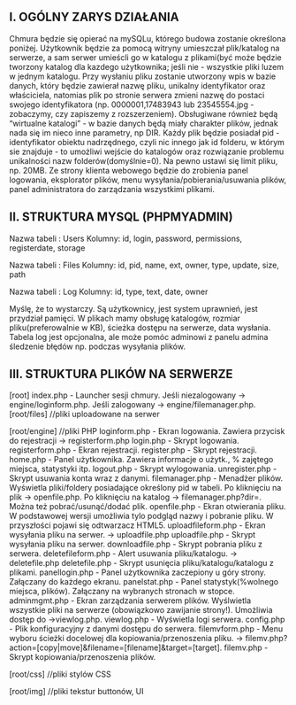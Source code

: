## I. OGÓLNY ZARYS DZIAŁANIA
Chmura będzie się opierać na mySQLu, którego budowa zostanie określona poniżej. Użytkownik będzie za pomocą witryny umieszczał plik/katalog na serwerze, a sam serwer umieścli go w katalogu z plikami(być może będzie tworzony katalog dla kazdego użytkownika; jeśli nie - wszystkie pliki luzem w jednym katalogu. Przy wysłaniu pliku zostanie utworzony wpis w bazie danych, który będzie zawierał nazwę pliku, unikalny identyfikator oraz właściciela, natomias plik po stronie serwera zmieni nazwę do postaci swojego identyfikatora (np. 0000001,17483943 lub 23545554.jpg - zobaczymy, czy zapiszemy z rozszerzeniem). Obsługiwane również będą “wirtualne katalogi” - w bazie danych będą miały charakter plików, jednak nada się im nieco inne parametry, np DIR. Każdy plik będzie posiadał pid - identyfikator obiektu nadrzędnego, czyli nic innego jak id folderu, w którym sie znajduje - to umożliwi wejście do katalogów oraz rozwiązanie problemu unikalności nazw folderów(domyślnie=0). Na pewno ustawi się limit pliku, np. 20MB. Ze strony klienta webowego będzie do zrobienia panel logowania, eksplorator plików, menu wysyłania/pobierania/usuwania plików, panel administratora do zarządzania wszystkimi plikami.

## II. STRUKTURA MYSQL (PHPMYADMIN)
Nazwa tabeli : Users
Kolumny: id, login, password, permissions, registerdate, storage

Nazwa tabeli : Files
Kolumny: id, pid, name, ext, owner, type, update, size, path

Nazwa tabeli : Log
Kolumny: id, type, text, date, owner

Myślę, że to wystarczy. Są użytkownicy, jest system uprawnień, jest przydział pamięci. W plikach mamy obsługę katalogów, rozmiar pliku(preferowalnie w KB), ścieżka dostępu na serwerze, data wysłania.
Tabela log jest opcjonalna, ale może pomóc adminowi z panelu admina śledzenie błędów np. podczas wysyłania plików.

## III. STRUKTURA PLIKÓW NA SERWERZE
[root]
index.php - Launcher sesji chmury. Jeśli niezalogowany -> engine/loginform.php. Jeśli 			zalogowany -> engine/filemanager.php.
[root/files] //pliki uploadowane na serwer


[root/engine] //pliki PHP
loginform.php - Ekran logowania. Zawiera przycisk do rejestracji -> registerform.php
login.php - Skrypt logowania.
registerform.php - Ekran rejestracji.
register.php - Skrypt rejestracji.
home.php - Panel użytkownika. Zawiera informacje o użytk., % zajętego miejsca, statystyki 		itp.
logout.php - Skrypt wylogowania.
unregister.php - Skrypt usuwania konta wraz z danymi.
filemanager.php - Menadżer plików. Wyświetla pliki/foldery posiadające określony pid w 		tabeli. Po kliknięciu na plik -> openfile.php. Po kliknięciu na katalog -> 					filemanager.php?dir=<pid>. Można też pobrać/usunąć/dodać plik.
openfile.php - Ekran otwierania pliku. W podstawowej wersji umożliwia tylo podgląd nazwy 		i pobranie pliku. W przyszłości pojawi się odtwarzacz HTML5.
uploadfileform.php - Ekran wysyłania pliku na serwer. -> uploadfile.php
uploadfile.php - Skrypt wysyłania pliku na serwer.
downloadfile.php - Skrypt pobrania pliku z serwera.
deletefileform.php - Alert usuwania pliku/katalogu. -> deletefile.php
deletefile.php - Skrypt usunięcia pliku/katalogu/katalogu z plikami.
panellogin.php - Panel użytkownika zaczepiony u góry strony. Załączany do każdego 			ekranu.
panelstat.php - Panel statystyk(%wolnego miejsca, plików). Załączany na wybranych 		stronach w stopce.
adminmgmt.php - Ekran zarządzania serwerem plików. Wyślwietla wszystkie pliki na 			serwerze (obowiązkowo zawijanie strony!). Umożliwia dostęp do ->viewlog.php.
viewlog.php - Wyświetla logi serwera.
config.php - Plik konfiguracyjny z danymi dostępu do serwera.
filemvform.php - Menu wyboru ścieżki docelowej dla kopiowania/przenoszenia pliku. -> 		filemv.php?action=[copy|move]&filename=[filename]&target=[target].
filemv.php - Skrypt kopiowania/przenoszenia plików.


[root/css] //pliki stylów CSS


[root/img] //pliki tekstur buttonów, UI
